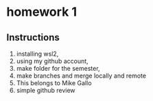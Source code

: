 # homework 1 
## Instructions 
1. installing wsl2,
2. using my github account,
3. make folder for the semester,
4.  make branches and merge locally and remote
5. This belongs to Mike Gallo
6. simple github review

